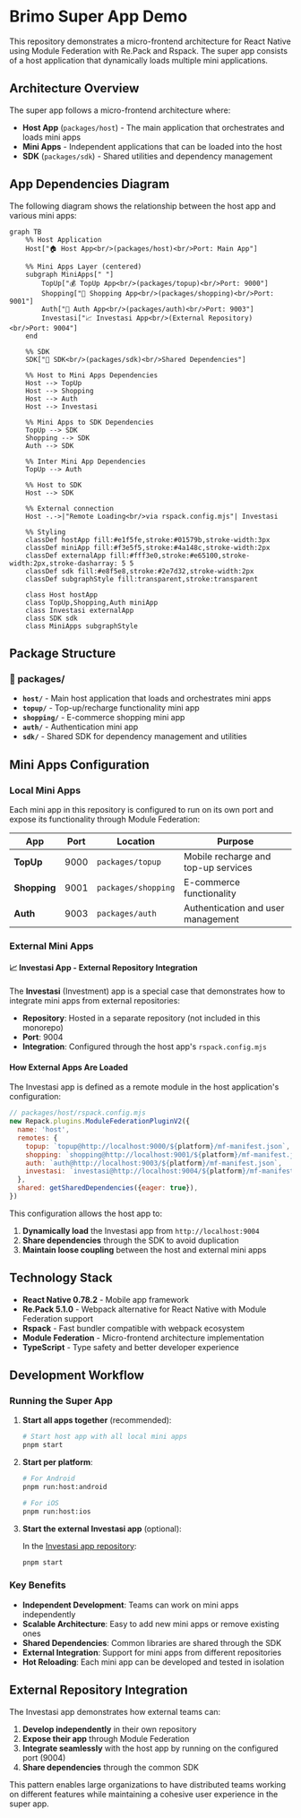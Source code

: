 # Brimo Super App Demo

This repository demonstrates a micro-frontend architecture for React Native using Module Federation with Re.Pack and Rspack. The super app consists of a host application that dynamically loads multiple mini applications.

## Architecture Overview

The super app follows a micro-frontend architecture where:
- **Host App** (`packages/host`) - The main application that orchestrates and loads mini apps
- **Mini Apps** - Independent applications that can be loaded into the host
- **SDK** (`packages/sdk`) - Shared utilities and dependency management

## App Dependencies Diagram

The following diagram shows the relationship between the host app and various mini apps:

```mermaid
graph TB
    %% Host Application
    Host["🏠 Host App<br/>(packages/host)<br/>Port: Main App"]

    %% Mini Apps Layer (centered)
    subgraph MiniApps[" "]
        TopUp["💰 TopUp App<br/>(packages/topup)<br/>Port: 9000"]
        Shopping["🛒 Shopping App<br/>(packages/shopping)<br/>Port: 9001"]
        Auth["🔐 Auth App<br/>(packages/auth)<br/>Port: 9003"]
        Investasi["📈 Investasi App<br/>(External Repository)<br/>Port: 9004"]
    end

    %% SDK
    SDK["🔧 SDK<br/>(packages/sdk)<br/>Shared Dependencies"]

    %% Host to Mini Apps Dependencies
    Host --> TopUp
    Host --> Shopping
    Host --> Auth
    Host --> Investasi

    %% Mini Apps to SDK Dependencies
    TopUp --> SDK
    Shopping --> SDK
    Auth --> SDK

    %% Inter Mini App Dependencies
    TopUp --> Auth

    %% Host to SDK
    Host --> SDK

    %% External connection
    Host -.->|"Remote Loading<br/>via rspack.config.mjs"| Investasi

    %% Styling
    classDef hostApp fill:#e1f5fe,stroke:#01579b,stroke-width:3px
    classDef miniApp fill:#f3e5f5,stroke:#4a148c,stroke-width:2px
    classDef externalApp fill:#fff3e0,stroke:#e65100,stroke-width:2px,stroke-dasharray: 5 5
    classDef sdk fill:#e8f5e8,stroke:#2e7d32,stroke-width:2px
    classDef subgraphStyle fill:transparent,stroke:transparent

    class Host hostApp
    class TopUp,Shopping,Auth miniApp
    class Investasi externalApp
    class SDK sdk
    class MiniApps subgraphStyle
```

## Package Structure

### 📁 packages/
- **`host/`** - Main host application that loads and orchestrates mini apps
- **`topup/`** - Top-up/recharge functionality mini app
- **`shopping/`** - E-commerce shopping mini app
- **`auth/`** - Authentication mini app
- **`sdk/`** - Shared SDK for dependency management and utilities

## Mini Apps Configuration

### Local Mini Apps

Each mini app in this repository is configured to run on its own port and expose its functionality through Module Federation:

| App | Port | Location | Purpose |
|-----|------|----------|---------|
| **TopUp** | 9000 | `packages/topup` | Mobile recharge and top-up services |
| **Shopping** | 9001 | `packages/shopping` | E-commerce functionality |
| **Auth** | 9003 | `packages/auth` | Authentication and user management |

### External Mini Apps

#### 📈 Investasi App - External Repository Integration

The **Investasi** (Investment) app is a special case that demonstrates how to integrate mini apps from external repositories:

- **Repository**: Hosted in a separate repository (not included in this monorepo)
- **Port**: 9004
- **Integration**: Configured through the host app's `rspack.config.mjs`

#### How External Apps Are Loaded

The Investasi app is defined as a remote module in the host application's configuration:

```javascript
// packages/host/rspack.config.mjs
new Repack.plugins.ModuleFederationPluginV2({
  name: 'host',
  remotes: {
    topup: `topup@http://localhost:9000/${platform}/mf-manifest.json`,
    shopping: `shopping@http://localhost:9001/${platform}/mf-manifest.json`,
    auth: `auth@http://localhost:9003/${platform}/mf-manifest.json`,
    investasi: `investasi@http://localhost:9004/${platform}/mf-manifest.json`, // External app
  },
  shared: getSharedDependencies({eager: true}),
})
```

This configuration allows the host app to:
1. **Dynamically load** the Investasi app from `http://localhost:9004`
2. **Share dependencies** through the SDK to avoid duplication
3. **Maintain loose coupling** between the host and external mini apps

## Technology Stack

- **React Native 0.78.2** - Mobile app framework
- **Re.Pack 5.1.0** - Webpack alternative for React Native with Module Federation support
- **Rspack** - Fast bundler compatible with webpack ecosystem
- **Module Federation** - Micro-frontend architecture implementation
- **TypeScript** - Type safety and better developer experience

## Development Workflow

### Running the Super App

1. **Start all apps together** (recommended):
   ```bash
   # Start host app with all local mini apps
   pnpm start
   ```

2. **Start per platform**:
   ```bash
   # For Android
   pnpm run:host:android

   # For iOS
   pnpm run:host:ios
   ```

3. **Start the external Investasi app** (optional):

   In the [Investasi app repository](https://github.com/feedloop/brimo-investasi-mini-app-demo):

   ```bash
   pnpm start
   ```

### Key Benefits

- **Independent Development**: Teams can work on mini apps independently
- **Scalable Architecture**: Easy to add new mini apps or remove existing ones
- **Shared Dependencies**: Common libraries are shared through the SDK
- **External Integration**: Support for mini apps from different repositories
- **Hot Reloading**: Each mini app can be developed and tested in isolation

## External Repository Integration

The Investasi app demonstrates how external teams can:

1. **Develop independently** in their own repository
2. **Expose their app** through Module Federation
3. **Integrate seamlessly** with the host app by running on the configured port (9004)
4. **Share dependencies** through the common SDK

This pattern enables large organizations to have distributed teams working on different features while maintaining a cohesive user experience in the super app.
